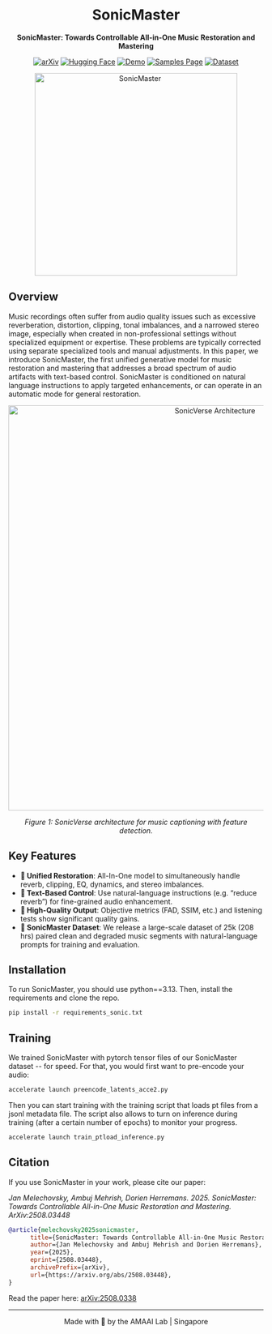 <div align="center">

  # SonicMaster
**SonicMaster: Towards Controllable All-in-One Music Restoration and Mastering**


[![arXiv](https://img.shields.io/badge/arXiv-2508.03448-b31b1b.svg)](http://arxiv.org/abs/2508.03448)
[![Hugging Face](https://img.shields.io/badge/🤗%20Hugging%20Face-Model-yellow)](https://huggingface.co/amaai-lab/)
[![Demo](https://img.shields.io/badge/🎵-Demo-green)](https://huggingface.co/amaai-lab/SonicMaster)
[![Samples Page](https://img.shields.io/badge/Samples-Page-blue)](https://amaai-lab.github.io/SonicMaster/)
[![Dataset](https://img.shields.io/badge/Dataset-download-purple)](https://huggingface.co/datasets/amaai-lab/SonicMasterDataset)


</div>
<div align="center">
<img src="https://ambujmehrish.github.io/SM-Orig/Images/sm.jpeg" alt="SonicMaster" width="400"/>
</div>

## Overview

Music recordings often suffer from audio quality issues such as excessive reverberation, distortion, clipping, tonal imbalances, and a narrowed stereo image, especially when created in non-professional settings without specialized equipment or expertise. These problems are typically corrected using separate specialized tools and manual adjustments. In this paper, we introduce SonicMaster, the first unified generative model for music restoration and mastering that addresses a broad spectrum of audio artifacts with text-based control. SonicMaster is conditioned on natural language instructions to apply targeted enhancements, or can operate in an automatic mode for general restoration.
</div>

<div align="center">
<img src="https://github.com/user-attachments/assets/eb3b799b-04c9-4ff3-bc14-25ce9b74ca16" alt="SonicVerse Architecture" width="800"/>
<p><em>Figure 1: SonicVerse architecture for music captioning with feature detection.</em></p>
</div>

<!--🔥 Live demo available on [Huggingface](https://huggingface.co/spaces/amaai-lab/SonicVerse)-->

## Key Features

- **🎵 Unified Restoration**: All-In-One model to simultaneously handle reverb, clipping, EQ, dynamics, and stereo imbalances.
- **📝 Text-Based Control**: Use natural-language instructions (e.g. “reduce reverb”) for fine-grained audio enhancement.
- **🚀 High-Quality Output**: Objective metrics (FAD, SSIM, etc.) and listening tests show significant quality gains.
- **💾 SonicMaster Dataset**: We release a large-scale dataset of 25k (208 hrs) paired clean and degraded music segments with natural-language prompts for training and evaluation.


## Installation
To run SonicMaster, you should use python==3.13. Then, install the requirements and clone the repo.
```bash
pip install -r requirements_sonic.txt
```

## Training
We trained SonicMaster with pytorch tensor files of our SonicMaster dataset -- for speed. For that, you would first want to pre-encode your audio:
```bash
accelerate launch preencode_latents_acce2.py
```
Then you can start training with the training script that loads pt files from a jsonl metadata file. The script also allows to turn on inference during training (after a certain number of epochs) to monitor your progress.
```bash
accelerate launch train_ptload_inference.py
```

## Citation


If you use SonicMaster in your work, please cite our paper:

_Jan Melechovsky, Ambuj Mehrish, Dorien Herremans. 2025. SonicMaster: Towards Controllable All-in-One Music Restoration and Mastering. ArXiv:2508.03448_

```bibtex
@article{melechovsky2025sonicmaster,
      title={SonicMaster: Towards Controllable All-in-One Music Restoration and Mastering}, 
      author={Jan Melechovsky and Ambuj Mehrish and Dorien Herremans},
      year={2025},
      eprint={2508.03448},
      archivePrefix={arXiv},
      url={https://arxiv.org/abs/2508.03448}, 
}
```

Read the paper here: [arXiv:2508.0338](http://arxiv.org/abs/2508.03448)

---



<div align="center">
Made with 🎸 by the AMAAI Lab | Singapore
</div>
